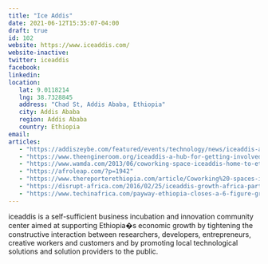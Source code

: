 ```yaml
---
title: "Ice Addis"
date: 2021-06-12T15:35:07-04:00
draft: true
id: 102
website: https://www.iceaddis.com/
website-inactive: 
twitter: iceaddis
facebook: 
linkedin: 
location: 
   lat: 9.0118214
   lng: 38.7328845
   address: "Chad St, Addis Ababa, Ethiopia"
   city: Addis Ababa
   region: Addis Ababa
   country: Ethiopia
email: 
articles:
   - "https://addiszeybe.com/featured/events/technology/news/iceaddis-and-huawei-jointly-boost-ict-innovation"
   - "https://www.theengineroom.org/iceaddis-a-hub-for-getting-involved-in-technology-and-social-change/"
   - "https://www.wamda.com/2013/06/coworking-space-iceaddis-home-to-ethiopia-startups"
   - "https://afroleap.com/?p=1942"
   - "https://www.thereporterethiopia.com/article/Coworking%20-spaces-inspiring-innovators?__cf_chl_jschl_tk__=7ef28586410cd29143b4f6ef853a3c153099bfa9-1624093403-0-AbH-Ccp_hkj0oarp-r8ZUeYOJc6h9od0p5kl5ne8CmXSzjJNjBtWBfKKDGwfWUhaCKHgrKaex9Mx2HeBPUjgTHZqwIN58-MQtCdL3hg64nMggoLMVrLn1Ug089kfLvqmE3BQBluzH-ybVp5WKIjDev2apGj2Y91fRtWKWlUBe_HjEQyGg-34wqwm6X94ygong8Bfiw4ma0cMu5BMq4WF6wm8F2OEu35dXomgYMETC_h9Se4PcC_hPqlxw2TzB4g7OxxGBSPUNv980LHw_08ZpskiMjjnJNd_9v96T0-z8MbvorgwENAV4CKJuDbqf2AmSwJMOeQg7L7GQdBX9ZGw6yfClblLmT_3a6Kju8tdS43slyVzw1RJOdX3C4i6EjjAn2JtTICxuqU6yWTebB3F5ZdJUULNaYdxkL9u8Uj5IiYfVeyWI2mpO1wyEu5sZt4IUzLGusKTPRkmvPURsT1KETM"
   - "https://disrupt-africa.com/2016/02/25/iceaddis-growth-africa-partner-for-ethiopian-accelerator/"
   - "https://www.techinafrica.com/payway-ethiopia-closes-a-6-figure-grant-from-li-way-payment-to-create-jobs-through-digital-payment/"
---
```

iceaddis is a self-sufficient business incubation and innovation community center aimed at supporting Ethiopia�s economic growth by tightening the constructive interaction between researchers, developers, entrepreneurs, creative workers and customers and by promoting local technological solutions and solution providers to the public.   
